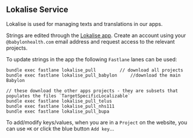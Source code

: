 ## Lokalise Service

Lokalise is used for managing texts and translations in our apps.

Strings are edited through the [Lokalise app](https://lokalise.co). 
Create an account using your `@babylonhealth.com` email address and request access to the relevant projects.

To update strings in the app the following `Fastlane` lanes can be used:
```
bundle exec fastlane lokalise_pull         // download all projects
bundle exec fastlane lokalise_pull_babylon     //download the main Babylon

// these download the other apps projects - they are subsets that populates the files `TargetSpecificLocalizable`
bundle exec fastlane lokalise_pull_telus
bundle exec fastlane lokalise_pull_nhs111
bundle exec fastlane lokalise_pull_bupa
```

To add/modify keys/values, when you are in a `Project` on the website, you can use `⌘K` or click the blue button `Add key`…
